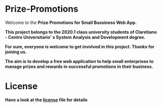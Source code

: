 # Prize-Promotions

Welcome to the <b>Prize Promotions for Small Bussiness Web App. 

This project belongs to the 2020.1 class university students of Claretiano - Centro Universitario' s System Analysis and Development degree.

For sure, everyone is welcome to get involved in this project. Thanks for joining us. 

The aim is to develop a free web application to help small enterprises to manage prizes and rewards in successful promotions in their business.


# License

Have a look at the [license](https://github.com/Paulo-AndradeB/Prize-Promotions/blob/main/LICENSE) file for details
